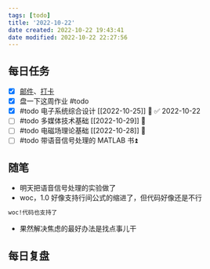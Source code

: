 ```yaml
---
tags: [todo]
title: '2022-10-22'
date created: 2022-10-22 19:43:41
date modified: 2022-10-22 22:27:56
---
```


## 每日任务

- [x] [邮件](https://email.ustc.edu.cn/coremail/)、[打卡](https://weixine.ustc.edu.cn/2020/login)
- [x] 盘一下这周作业 #todo
- [x] #todo 电子系统综合设计 [[2022-10-25]] 🔼 ✅ 2022-10-22
- [ ] #todo 多媒体技术基础 [[2022-10-29]] 🔼
- [ ] #todo 电磁场理论基础 [[2022-10-28]] 🔼
- [ ] #todo 带语音信号处理的 MATLAB 书⏫

## 随笔

- 明天把语音信号处理的实验做了
- woc，1.0 好像支持行间公式的缩进了，但代码好像还是不行

```txt
woc!代码也支持了
```

- 果然解决焦虑的最好办法是找点事儿干

## 每日复盘
